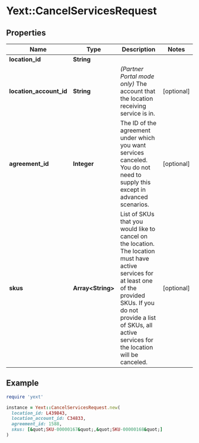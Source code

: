 # Yext::CancelServicesRequest

## Properties

| Name | Type | Description | Notes |
| ---- | ---- | ----------- | ----- |
| **location_id** | **String** |  |  |
| **location_account_id** | **String** | *(Partner Portal mode only)* The account that the location receiving service is in.  | [optional] |
| **agreement_id** | **Integer** | The ID of the agreement under which you want services canceled. You do not need to supply this except in advanced scenarios. | [optional] |
| **skus** | **Array&lt;String&gt;** | List of SKUs that you would like to cancel on the location. The location must have active services for at least one of the provided SKUs. If you do not provide a list of SKUs, all active services for the location will be canceled. | [optional] |

## Example

```ruby
require 'yext'

instance = Yext::CancelServicesRequest.new(
  location_id: L439843,
  location_account_id: C34833,
  agreement_id: 1588,
  skus: [&quot;SKU-00000167&quot;,&quot;SKU-00000168&quot;]
)
```

